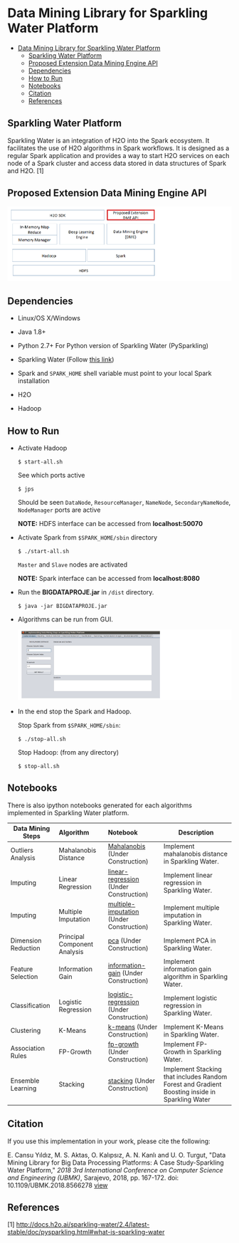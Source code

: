 # Data Mining Library for Sparkling Water Platform

 * [Data Mining Library for Sparkling Water Platform](#data-mining-library-for-sparkling-water-platform)
    * [Sparkling Water Platform](#sparkling-water-platform)
    * [Proposed Extension Data Mining Engine API](#proposed-extension-data-mining-engine-api)
    * [Dependencies](#dependencies)
    * [How to Run](#how-to-run)
    * [Notebooks](#notebooks)
    * [Citation](#citation)
    * [References](#references)


## Sparkling Water Platform

Sparkling Water is an integration of H2O into the Spark ecosystem. It facilitates the use of H2O algorithms in Spark workflows. It is designed as a regular Spark application and provides a way to start H2O services
on each node of a Spark cluster and access data stored in data structures of Spark and H2O. [1]

## Proposed Extension Data Mining Engine API

![exmp](img/proposedDME.png)


## Dependencies

- Linux/OS X/Windows
- Java 1.8+
- Python 2.7+ For Python version of Sparkling Water (PySparkling)

- Sparkling Water  (Follow [this link](http://docs.h2o.ai/sparkling-water/2.4/latest-stable/doc/pysparkling.html#pysparkling))

- Spark and `SPARK_HOME` shell variable must point to your local Spark installation

- H2O

- Hadoop  


## How to Run

- Activate Hadoop

  ```
  $ start-all.sh
  ```

  See which ports active

  ```
  $ jps
  ```

  Should be seen `DataNode`, `ResourceManager`, `NameNode`, `SecondaryNameNode`, `NodeManager` ports are active

  __NOTE:__ HDFS interface can be accessed from __localhost:50070__

- Activate Spark from `$SPARK_HOME/sbin` directory

  ```
  $ ./start-all.sh
  ```

  `Master` and `Slave` nodes are activated

  __NOTE:__ Spark interface can be accessed from __localhost:8080__

- Run the __BIGDATAPROJE.jar__ in `/dist` directory. 

  ```
  $ java -jar BIGDATAPROJE.jar
  ```

- Algorithms can be run from GUI.

  ![exmp](img/ss.png)

- In the end stop the Spark and Hadoop.

  Stop Spark from `$SPARK_HOME/sbin`:

  ```
  $ ./stop-all.sh
  ```

  Stop Hadoop: (from any directory)

  ```
  $ stop-all.sh
  ```


## Notebooks

There is also ipython notebooks generated for each algorithms implemented in Sparkling Water platform.

| Data Mining Steps   | Algorithm                    | Notebook                  | Description                                                  |
| ------------------- | :--------------------------- | :------------------------ | ------------------------------------------------------------ |
| Outliers Analysis   | Mahalanobis Distance         | [Mahalanobis](xx) (Under Construction)         | Implement mahalanobis distance in Sparkling Water.           |
| Imputing            | Linear Regression            | [linear-regression](xx) (Under Construction)   | Implement linear regression in Sparkling Water.              |
| Imputing            | Multiple Imputation          | [multiple-imputation](xx) (Under Construction) | Implement multiple imputation in Sparkling Water.            |
| Dimension Reduction | Principal Component Analysis | [pca](xx) (Under Construction)               | Implement PCA in Sparkling Water.                            |
| Feature Selection   | Information Gain             | [information-gain](xx) (Under Construction)   | Implement information gain algorithm in Sparkling Water.     |
| Classification      | Logistic Regression          | [logistic-regression](xx) (Under Construction) | Implement logistic regression in Sparkling Water.            |
| Clustering          | K-Means                      | [k-means](xx) (Under Construction)             | Implement K-Means in Sparkling Water.                        |
| Association Rules           | FP-Growth                    | [fp-growth](xx) (Under Construction)          | Implement FP-Growth in Sparkling Water.                      |
| Ensemble Learning   | Stacking                     | [stacking](xx) (Under Construction)           | Implement Stacking that includes Random Forest and Gradient Boosting inside in Sparkling Water |

## Citation

If you use this implementation in your work, please cite the following:

E. Cansu Yıldız, M. S. Aktas, O. Kalıpsız, A. N. Kanlı and U. O. Turgut,
"Data Mining Library for Big Data Processing Platforms: A Case 
Study-Sparkling Water Platform," *2018 3rd International Conference on Computer Science and Engineering (UBMK)*, Sarajevo, 2018, pp. 167-172.
doi: 10.1109/UBMK.2018.8566278     [view](http://ieeexplore.ieee.org/stamp/stamp.jsp?tp=&arnumber=8566278&isnumber=8566244)

## References

[1] http://docs.h2o.ai/sparkling-water/2.4/latest-stable/doc/pysparkling.html#what-is-sparkling-water


